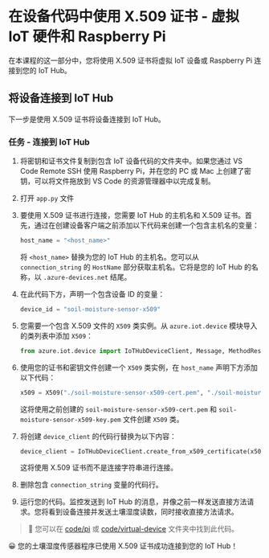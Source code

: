 <!--
CO_OP_TRANSLATOR_METADATA:
{
  "original_hash": "9aea84bcc7520222b0e1c50469d62d6a",
  "translation_date": "2025-08-24T22:57:09+00:00",
  "source_file": "2-farm/lessons/6-keep-your-plant-secure/single-board-computer-x509.md",
  "language_code": "zh"
}
-->
# 在设备代码中使用 X.509 证书 - 虚拟 IoT 硬件和 Raspberry Pi

在本课程的这一部分中，您将使用 X.509 证书将虚拟 IoT 设备或 Raspberry Pi 连接到您的 IoT Hub。

## 将设备连接到 IoT Hub

下一步是使用 X.509 证书将设备连接到 IoT Hub。

### 任务 - 连接到 IoT Hub

1. 将密钥和证书文件复制到包含 IoT 设备代码的文件夹中。如果您通过 VS Code Remote SSH 使用 Raspberry Pi，并在您的 PC 或 Mac 上创建了密钥，可以将文件拖放到 VS Code 的资源管理器中以完成复制。

1. 打开 `app.py` 文件

1. 要使用 X.509 证书进行连接，您需要 IoT Hub 的主机名和 X.509 证书。首先，通过在创建设备客户端之前添加以下代码来创建一个包含主机名的变量：

    ```python
    host_name = "<host_name>"
    ```

    将 `<host_name>` 替换为您的 IoT Hub 的主机名。您可以从 `connection_string` 的 `HostName` 部分获取主机名。它将是您的 IoT Hub 的名称，以 `.azure-devices.net` 结尾。

1. 在此代码下方，声明一个包含设备 ID 的变量：

    ```python
    device_id = "soil-moisture-sensor-x509"
    ```

1. 您需要一个包含 X.509 文件的 `X509` 类实例。从 `azure.iot.device` 模块导入的类列表中添加 `X509`：

    ```python
    from azure.iot.device import IoTHubDeviceClient, Message, MethodResponse, X509
    ```

1. 使用您的证书和密钥文件创建一个 `X509` 类实例，在 `host_name` 声明下方添加以下代码：

    ```python
    x509 = X509("./soil-moisture-sensor-x509-cert.pem", "./soil-moisture-sensor-x509-key.pem")
    ```

    这将使用之前创建的 `soil-moisture-sensor-x509-cert.pem` 和 `soil-moisture-sensor-x509-key.pem` 文件创建 `X509` 类。

1. 将创建 `device_client` 的代码行替换为以下内容：

    ```python
    device_client = IoTHubDeviceClient.create_from_x509_certificate(x509, host_name, device_id)
    ```

    这将使用 X.509 证书而不是连接字符串进行连接。

1. 删除包含 `connection_string` 变量的代码行。

1. 运行您的代码。监控发送到 IoT Hub 的消息，并像之前一样发送直接方法请求。您将看到设备连接并发送土壤湿度读数，同时接收直接方法请求。

> 💁 您可以在 [code/pi](../../../../../2-farm/lessons/6-keep-your-plant-secure/code/pi) 或 [code/virtual-device](../../../../../2-farm/lessons/6-keep-your-plant-secure/code/virtual-device) 文件夹中找到此代码。

😀 您的土壤湿度传感器程序已使用 X.509 证书成功连接到您的 IoT Hub！
